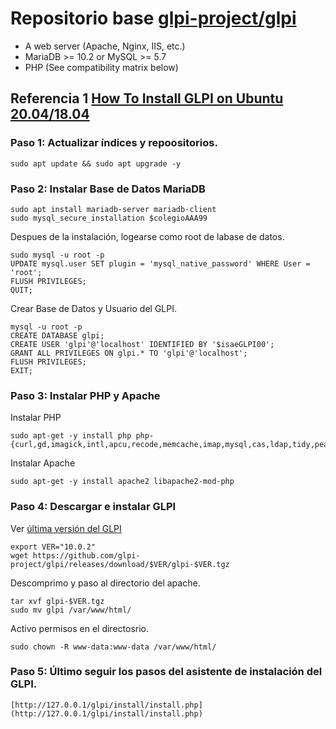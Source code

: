 # Repositorio base [glpi-project/glpi](https://github.com/glpi-project/glpi)

- A web server (Apache, Nginx, IIS, etc.)
- MariaDB >= 10.2 or MySQL >= 5.7
- PHP (See compatibility matrix below)


## Referencia 1 [How To Install GLPI on Ubuntu 20.04/18.04](https://computingforgeeks.com/how-to-install-glpi-on-ubuntu-linux/)

### Paso 1: Actualizar índices y repoositorios.
    
    sudo apt update && sudo apt upgrade -y

### Paso 2: Instalar Base de Datos MariaDB

    sudo apt install mariadb-server mariadb-client
    sudo mysql_secure_installation $colegioAAA99

Despues de la instalación, logearse como root de labase de datos.

    sudo mysql -u root -p
    UPDATE mysql.user SET plugin = 'mysql_native_password' WHERE User = 'root';
    FLUSH PRIVILEGES;
    QUIT;
    
Crear Base de Datos y Usuario del GLPI.

    mysql -u root -p
    CREATE DATABASE glpi;
    CREATE USER 'glpi'@'localhost' IDENTIFIED BY '$isaeGLPI00';
    GRANT ALL PRIVILEGES ON glpi.* TO 'glpi'@'localhost';
    FLUSH PRIVILEGES;
    EXIT;    

### Paso 3: Instalar PHP y Apache

Instalar PHP

    sudo apt-get -y install php php-{curl,gd,imagick,intl,apcu,recode,memcache,imap,mysql,cas,ldap,tidy,pear,xmlrpc,pspell,gettext,mbstring,json,iconv,xml,gd,xsl}

Instalar Apache  
    
    sudo apt-get -y install apache2 libapache2-mod-php

### Paso 4: Descargar e instalar GLPI

Ver [última versión del GLPI](https://glpi-project.org/downloads/) 
        
    export VER="10.0.2"
    wget https://github.com/glpi-project/glpi/releases/download/$VER/glpi-$VER.tgz

Descomprimo y paso al directorio del apache.   
    
    tar xvf glpi-$VER.tgz
    sudo mv glpi /var/www/html/
    
Activo permisos en el directosrio.

    sudo chown -R www-data:www-data /var/www/html/
       
### Paso 5: Último seguir los pasos del asistente de instalación del GLPI.

    [http://127.0.0.1/glpi/install/install.php](http://127.0.0.1/glpi/install/install.php)

